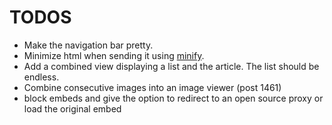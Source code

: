 # TODOS

* Make the navigation bar pretty.
* Minimize html when sending it using [minify](https://github.com/tdewolff/minify).
* Add a combined view displaying a list and the article. The list should be endless.
* Combine consecutive images into an image viewer (post 1461)
* block embeds and give the option to redirect to an open source proxy or load the original embed
